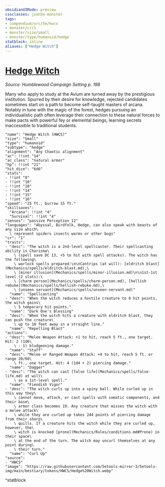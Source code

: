 ```yaml
---
obsidianUIMode: preview
cssclasses: json5e-monster
tags:
- compendium/src/5e/hwcs
- monster/cr/1
- monster/size/small
- monster/type/humanoid/hedge
statblock: inline
aliases: ["Hedge Witch"]
---
```

# [Hedge Witch](Mechanics\bestiary\humanoid/hedge-witch-hwcs.md)
*Source: Humblewood Campaign Setting p. 198*  

Many who apply to study at the Avium are turned away by the prestigious institution. Spurred by their desire for knowledge, rejected candidates sometimes start on a path to become self-taught masters of arcana. Notably in tune with the magic of the forest, hedges pursuing an individualistic path often leverage their connection to these natural forces to make pacts with powerful fey or elemental beings, learning secrets inaccessible to traditional students.

```statblock
"name": "Hedge Witch (HWCS)"
"size": "Small"
"type": "humanoid"
"subtype": "hedge"
"alignment": "Any Chaotic alignment"
"ac": !!int "14"
"ac_class": "natural armor"
"hp": !!int "21"
"hit_dice": "6d6"
"stats":
- !!int "8"
- !!int "10"
- !!int "10"
- !!int "14"
- !!int "15"
- !!int "16"
"speed": "25 ft., burrow 15 ft."
"skillsaves":
  "Arcana": !!int "4"
  "Survival": !!int "4"
"senses": "passive Perception 12"
"languages": "Abyssal, Birdfolk, Hedge, can also speak with beasts of any size which\
  \ represent spiders insects worms or other bugs"
"cr": "1"
"traits":
- "desc": "The witch is a 2nd-level spellcaster. Their spellcasting ability is Charisma\
    \ (spell save DC 13, +5 to hit with spell attacks). The witch has the following\
    \ warlock spells prepared:\n\nCantrips (at will): [eldritch blast](Mechanics/spells/eldritch-blast.md),\
    \ [minor illusion](Mechanics/spells/minor-illusion.md)\n\n1st-1st level (2 slots):\
    \ [charm person](Mechanics/spells/charm-person.md), [hellish rebuke](Mechanics/spells/hellish-rebuke.md),\
    \ [unseen servant](Mechanics/spells/unseen-servant.md)"
  "name": "Spellcasting"
- "desc": "When the witch reduces a hostile creature to 0 hit points, the witch gains\
    \ 5 temporary hit points."
  "name": "Dark One's Blessing"
- "desc": "When the witch hits a creature with eldritch blast, they can push the creature\
    \ up to 10 feet away in a straight line."
  "name": "Repelling Blast"
"actions":
- "desc": "Melee Weapon Attack: +1 to hit, reach 5 ft., one target. Hit: 2 (1d6\
    \ - 1) bludgeoning damage."
  "name": "Staff"
- "desc": "Melee or Ranged Weapon Attack: +4 to hit, reach 5 ft. or range 20/60\
    \ ft., one target. Hit: 4 (1d4 + 2) piercing damage."
  "name": "Dagger"
- "desc": "The witch can cast [false life](Mechanics/spells/false-life.md) at will\
    \ as a 1st-level spell."
  "name": "Fiendish Vigor"
- "desc": "The witch curls up into a spiny ball. While curled up in this way they\
    \ cannot move, attack, or cast spells with somatic components, and their base\
    \ armor class becomes 19. Any creature that misses the witch with a melee attack\
    \ while they are curled up takes 2d4 points of piercing damage from their sharp\
    \ quills. If a creature hits the witch while they are curled up, however, the\
    \ witch is knocked [prone](Mechanics/Rules/conditions.md#Prone) in their space\
    \ at the end of the turn. The witch may uncurl themselves at any point during\
    \ their turn."
  "name": "Curl Up"
"source":
- "HWCS"
"image": "https://raw.githubusercontent.com/5etools-mirror-3/5etools-img/main/bestiary/tokens/HWCS/Hedge%20Witch.webp"
```
^statblock